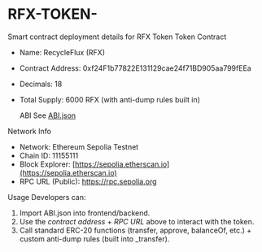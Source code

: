 # RFX-TOKEN-
Smart contract deployment details for RFX Token
Token Contract
- Name: RecycleFlux (RFX)
- Contract Address: 0xf24F1b77822E131129cae24f71BD905aa799fEEa
- Decimals: 18
- Total Supply: 6000 RFX (with anti-dump rules built in)

  ABI
See [ABI.json](./ABI.json)

Network Info
- Network: Ethereum Sepolia Testnet
- Chain ID: 11155111
- Block Explorer: [https://sepolia.etherscan.io](https://sepolia.etherscan.io)
- RPC URL (Public): https://rpc.sepolia.org

Usage
Developers can:
1. Import ABI.json into frontend/backend.
2. Use the *contract address* + *RPC URL* above to interact with the token.
3. Call standard ERC-20 functions (transfer, approve, balanceOf, etc.) + custom anti-dump rules (built into _transfer).
